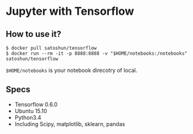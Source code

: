# Jupyter with Tensorflow

## How to use it?

```
$ docker pull satoshun/tensorflow
$ docker run --rm -it -p 8888:8888 -v "$HOME/notebooks:/notebooks" satoshun/tensorflow
```

`$HOME/notebooks` is your notebook direcotry of local.


## Specs

- Tensorflow 0.6.0
- Ubuntu 15.10
- Python3.4
- Including Scipy, matplotlib, sklearn, pandas
